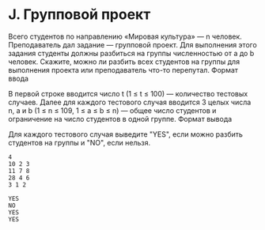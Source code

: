 # J. Групповой проект

Всего студентов по направлению «Мировая культура» — n человек. Преподаватель дал задание — групповой проект. Для выполнения этого задания студенты должны разбиться на группы численностью от a до b человек. Скажите, можно ли разбить всех студентов на группы для выполнения проекта или преподаватель что-то перепутал.
Формат ввода

В первой строке вводится число t (1 ≤ t ≤ 100) — количество тестовых случаев. Далее для каждого тестового случая вводится 3 целых числа n, a и b (1 ≤ n ≤ 109, 1 ≤ a ≤ b ≤ n) — общее число студентов и ограничение на число студентов в одной группе.
Формат вывода

Для каждого тестового случая выведите "YES", если можно разбить студентов на группы и "NO", если нельзя.

```text
4
10 2 3
11 7 8
28 4 6
3 1 2

YES
NO
YES
YES
```